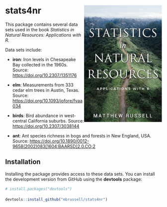 # stats4nr <img src="man/figures/statisticsinnaturalresources.jpg" align="right" width="250" />

This package contains several data sets used in the book *Statistics in Natural Resources: Applications with R*.

Data sets include:

* **iron**: Iron levels in  Chesapeake Bay collected in the 1960s. Source: https://doi.org/10.2307/1351176

* **elm**: Measurements from 333 cedar elm trees in Austin, Texas. Source: https://doi.org/10.1093/jofore/fvaa034

* **birds**: Bird abundance in west-central California suburbs. Source: https://doi.org/10.2307/3038144 

* **ant**: Ant species richness in bogs and forests in New England, USA. Source: https://doi.org/10.1890/0012-9658(2002)083[1604:BAARSD]2.0.CO;2 

## Installation

Installing the package provides access to these data sets. You can install the development version from GitHub using the **devtools** package:

```R
# install.packages("devtools")

devtools::install_github("mbrussell/stats4nr")
```
